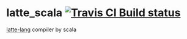# latte_scala <a href="https://travis-ci.org/JYInMyHeart/latte_scala"><img src="https://travis-ci.org/JYInMyHeart/latte_scala.svg?branch=master" alt="Travis CI Build status"></a>

[latte-lang](http://latte-lang.org/) compiler by scala



